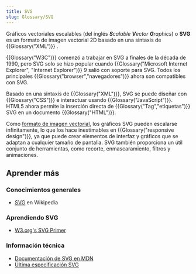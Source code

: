```yaml
---
title: SVG
slug: Glossary/SVG
---
```


Gráficos vectoriales escalables (del inglés _**S**calable **V**ector **G**raphics_) o **SVG** es un formato de imagen vectorial 2D basado en una sintaxis de {{Glossary("XML")}} .

{{Glossary("W3C")}} comenzó a trabajar en SVG a finales de la década de 1990, pero SVG solo se hizo popular cuando {{Glossary("Microsoft Internet Explorer", "Internet Explorer")}} 9 salió con soporte para SVG. Todos los principales {{Glossary("browser","navegadores")}} ahora son compatibles con SVG.

Basado en una sintaxis de {{Glossary("XML")}}, SVG se puede diseñar con {{Glossary("CSS")}} e interactuar usando {{Glossary("JavaScript")}}. HTML5 ahora permite la inserción directa de {{Glossary("Tag","etiquetas")}} SVG en un documento {{Glossary("HTML")}}.

Como [formato de imagen vectorial](http://en.wikipedia.org/wiki/Vector_graphics), los gráficos SVG pueden escalarse infinitamente, lo que los hace inestimables en {{Glossary("responsive design")}}, ya que puede crear elementos de interfaz y gráficos que se adaptan a cualquier tamaño de pantalla. SVG también proporciona un útil conjunto de herramientas, como recorte, enmascaramiento, filtros y animaciones.

## Aprender más

### Conocimientos generales

- [SVG](https://es.wikipedia.org/wiki/SVG) en Wikipedia

### Aprendiendo SVG

- [W3.org's SVG Primer](https://www.w3.org/Graphics/SVG/IG/resources/svgprimer.html)

### Información técnica

- [Documentación de SVG en MDN](/es/docs/Web/SVG)
- [Última especificación SVG](https://www.w3.org/TR/SVG/)

